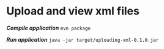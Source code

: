 # Upload and view xml files

***Compile application***
`mvn package`

***Run application***
`java -jar target/uploading-xml-0.1.0.jar`
